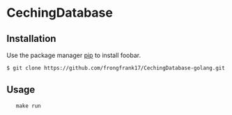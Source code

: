 # CechingDatabase
## Installation

Use the package manager [pip](https://pip.pypa.io/en/stable/) to install foobar.

```bash
$ git clone https://github.com/frongfrank17/CechingDatabase-golang.git
```
## Usage
```golang
   make run 
```
